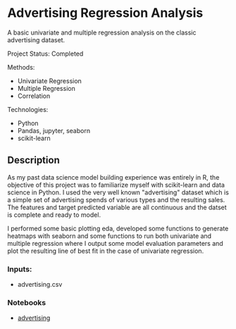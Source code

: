 # Advertising Regression Analysis
A basic univariate and multiple regression analysis on the classic advertising dataset.

Project Status: Completed

Methods:
* Univariate Regression
* Multiple Regression
* Correlation

Technologies:
* Python
* Pandas, jupyter, seaborn
* scikit-learn

## Description

As my past data science model building experience was entirely in R, the objective of this project was to familiarize myself with scikit-learn and data science in Python. I used the very well known "advertising" dataset which is a simple set of advertising spends of various types and the resulting sales. The features and target predicted variable are all continuous and the datset is complete and ready to model.

I performed some basic plotting eda, developed some functions to generate heatmaps with seaborn and some functions to run both univariate and multiple regression where I output some model evaluation parameters and plot the resulting line of best fit in the case of univariate regression.

### Inputs:
* advertising.csv

### Notebooks
* [advertising](https://github.com/mmollico/advertising-regression-analysis/blob/main/advertising.ipynb)

